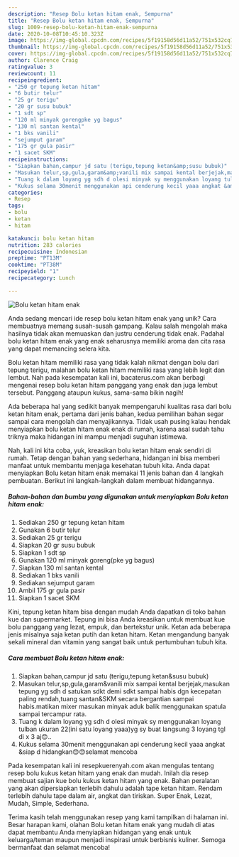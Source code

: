 ```yaml
---
description: "Resep Bolu ketan hitam enak, Sempurna"
title: "Resep Bolu ketan hitam enak, Sempurna"
slug: 1009-resep-bolu-ketan-hitam-enak-sempurna
date: 2020-10-08T10:45:10.323Z
image: https://img-global.cpcdn.com/recipes/5f19158d56d11a52/751x532cq70/bolu-ketan-hitam-enak-foto-resep-utama.jpg
thumbnail: https://img-global.cpcdn.com/recipes/5f19158d56d11a52/751x532cq70/bolu-ketan-hitam-enak-foto-resep-utama.jpg
cover: https://img-global.cpcdn.com/recipes/5f19158d56d11a52/751x532cq70/bolu-ketan-hitam-enak-foto-resep-utama.jpg
author: Clarence Craig
ratingvalue: 3
reviewcount: 11
recipeingredient:
- "250 gr tepung ketan hitam"
- "6 butir telur"
- "25 gr terigu"
- "20 gr susu bubuk"
- "1 sdt sp"
- "120 ml minyak gorengpke yg bagus"
- "130 ml santan kental"
- "1 bks vanili"
- "sejumput garam"
- "175 gr gula pasir"
- "1 sacet SKM"
recipeinstructions:
- "Siapkan bahan,campur jd satu (terigu,tepung ketan&amp;susu bubuk)"
- "Masukan telur,sp,gula,garam&amp;vanili mix sampai kental berjejak,masukan tepung yg sdh d satukan sdkt demi sdkt sampai habis dgn kecepatan paling rendah,tuang santan&amp;SKM secara bergantian sampai habis.matikan mixer masukan minyak aduk balik menggunakan spatula sampai tercampur rata."
- "Tuang k dalam loyang yg sdh d olesi minyak sy menggunakan loyang tulban ukuran 22(ini satu loyang yaaa)yg sy buat langsung 3 loyang tgl di x 3 aj😊.."
- "Kukus selama 30menit menggunakan api cenderung kecil yaaa angkat &amp;siap d hidangkan😊😊selamat mencoba"
categories:
- Resep
tags:
- bolu
- ketan
- hitam

katakunci: bolu ketan hitam 
nutrition: 283 calories
recipecuisine: Indonesian
preptime: "PT13M"
cooktime: "PT38M"
recipeyield: "1"
recipecategory: Lunch

---
```



![Bolu ketan hitam enak](https://img-global.cpcdn.com/recipes/5f19158d56d11a52/751x532cq70/bolu-ketan-hitam-enak-foto-resep-utama.jpg)

Anda sedang mencari ide resep bolu ketan hitam enak yang unik? Cara membuatnya memang susah-susah gampang. Kalau salah mengolah maka hasilnya tidak akan memuaskan dan justru cenderung tidak enak. Padahal bolu ketan hitam enak yang enak seharusnya memiliki aroma dan cita rasa yang dapat memancing selera kita.

Bolu ketan hitam memiliki rasa yang tidak kalah nikmat dengan bolu dari tepung terigu, malahan bolu ketan hitam memiliki rasa yang lebih legit dan lembut. Nah pada kesempatan kali ini, bacaterus.com akan berbagi mengenai resep bolu ketan hitam panggang yang enak dan juga lembut tersebut. Panggang ataupun kukus, sama-sama bikin nagih!

Ada beberapa hal yang sedikit banyak mempengaruhi kualitas rasa dari bolu ketan hitam enak, pertama dari jenis bahan, kedua pemilihan bahan segar sampai cara mengolah dan menyajikannya. Tidak usah pusing kalau hendak menyiapkan bolu ketan hitam enak enak di rumah, karena asal sudah tahu triknya maka hidangan ini mampu menjadi suguhan istimewa.


Nah, kali ini kita coba, yuk, kreasikan bolu ketan hitam enak sendiri di rumah. Tetap dengan bahan yang sederhana, hidangan ini bisa memberi manfaat untuk membantu menjaga kesehatan tubuh kita. Anda dapat menyiapkan Bolu ketan hitam enak memakai 11 jenis bahan dan 4 langkah pembuatan. Berikut ini langkah-langkah dalam membuat hidangannya.

<!--inarticleads1-->

##### Bahan-bahan dan bumbu yang digunakan untuk menyiapkan Bolu ketan hitam enak:

1. Sediakan 250 gr tepung ketan hitam
1. Gunakan 6 butir telur
1. Sediakan 25 gr terigu
1. Siapkan 20 gr susu bubuk
1. Siapkan 1 sdt sp
1. Gunakan 120 ml minyak goreng(pke yg bagus)
1. Siapkan 130 ml santan kental
1. Sediakan 1 bks vanili
1. Sediakan sejumput garam
1. Ambil 175 gr gula pasir
1. Siapkan 1 sacet SKM


Kini, tepung ketan hitam bisa dengan mudah Anda dapatkan di toko bahan kue dan supermarket. Tepung ini bisa Anda kreasikan untuk membuat kue bolu panggang yang lezat, empuk, dan bertekstur unik. Ketan ada beberapa jenis misalnya saja ketan putih dan ketan hitam. Ketan mengandung banyak sekali mineral dan vitamin yang sangat baik untuk pertumbuhan tubuh kita. 

<!--inarticleads2-->

##### Cara membuat Bolu ketan hitam enak:

1. Siapkan bahan,campur jd satu (terigu,tepung ketan&amp;susu bubuk)
1. Masukan telur,sp,gula,garam&amp;vanili mix sampai kental berjejak,masukan tepung yg sdh d satukan sdkt demi sdkt sampai habis dgn kecepatan paling rendah,tuang santan&amp;SKM secara bergantian sampai habis.matikan mixer masukan minyak aduk balik menggunakan spatula sampai tercampur rata.
1. Tuang k dalam loyang yg sdh d olesi minyak sy menggunakan loyang tulban ukuran 22(ini satu loyang yaaa)yg sy buat langsung 3 loyang tgl di x 3 aj😊..
1. Kukus selama 30menit menggunakan api cenderung kecil yaaa angkat &amp;siap d hidangkan😊😊selamat mencoba


Pada kesempatan kali ini resepkuerenyah.com akan mengulas tentang resep bolu kukus ketan hitam yang enak dan mudah. Inilah dia resep membuat sajian kue bolu kukus ketan hitam yang enak. Bahan peralatan yang akan dipersiapkan terlebih dahulu adalah tape ketan hitam. Rendam terlebih dahulu tape dalam air, angkat dan tiriskan. Super Enak, Lezat, Mudah, Simple, Sederhana. 

Terima kasih telah menggunakan resep yang kami tampilkan di halaman ini. Besar harapan kami, olahan Bolu ketan hitam enak yang mudah di atas dapat membantu Anda menyiapkan hidangan yang enak untuk keluarga/teman maupun menjadi inspirasi untuk berbisnis kuliner. Semoga bermanfaat dan selamat mencoba!
